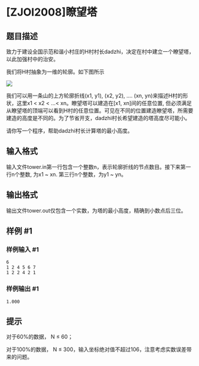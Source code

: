 # [ZJOI2008]瞭望塔

## 题目描述

致力于建设全国示范和谐小村庄的H村村长dadzhi，决定在村中建立一个瞭望塔，以此加强村中的治安。

我们将H村抽象为一维的轮廓。如下图所示

 
 ![](https://cdn.luogu.com.cn/upload/pic/1710.png) 

我们可以用一条山的上方轮廓折线(x1, y1), (x2, y2), …. (xn, yn)来描述H村的形状，这里x1 < x2 < …< xn。瞭望塔可以建造在[x1, xn]间的任意位置, 但必须满足从瞭望塔的顶端可以看到H村的任意位置。可见在不同的位置建造瞭望塔，所需要建造的高度是不同的。为了节省开支，dadzhi村长希望建造的塔高度尽可能小。

请你写一个程序，帮助dadzhi村长计算塔的最小高度。


## 输入格式

输入文件tower.in第一行包含一个整数n，表示轮廓折线的节点数目。接下来第一行n个整数, 为x1 ~ xn. 第三行n个整数，为y1 ~ yn。


## 输出格式

输出文件tower.out仅包含一个实数，为塔的最小高度，精确到小数点后三位。


## 样例 #1

### 样例输入 #1
```
6
1 2 4 5 6 7
1 2 2 4 2 1
```

### 样例输出 #1

```
1.000
```

## 提示

对于60%的数据， N ≤ 60；

对于100%的数据， N ≤ 300，输入坐标绝对值不超过106，注意考虑实数误差带来的问题。

